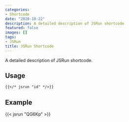```yaml
---
categories:
- Shortcode
date: "2020-10-22"
description: A detailed description of JSRun shortcode
featured: false
images: []
tags:
- JSRun
title: JSRun Shortcode
---
```


A detailed description of JSRun shortcode.
<!--more-->

## Usage

```markdown
{{</* jsrun "id" */>}}
```

## Example

{{< jsrun "QG6Kp" >}}

